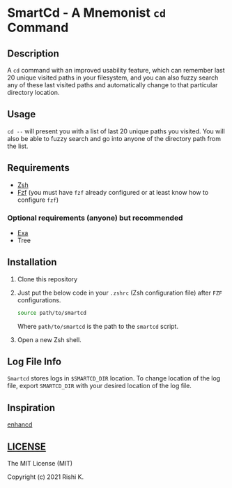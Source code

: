 # SmartCd - A Mnemonist `cd` Command

## Description

A `cd` command with an improved usability feature, which can remember last 20 unique visited paths in your filesystem, and you can also fuzzy search any of these last visited paths and automatically change to that particular directory location.

## Usage

`cd --` will present you with a list of last 20 unique paths you visited. You will also be able to fuzzy search and go into anyone of the directory path from the list.

## Requirements

- [Zsh](https://www.zsh.org/)
- [Fzf](https://github.com/junegunn/fzf) (you must have `fzf` already configured or at least know how to configure `fzf`)

### Optional requirements (anyone) but recommended

- [Exa](https://github.com/ogham/exa)
- Tree

## Installation

1. Clone this repository

2. Just put the below code in your `.zshrc` (Zsh configuration file) after `FZF` configurations.

   ```zsh
   source path/to/smartcd
   ```

   Where `path/to/smartcd` is the path to the `smartcd` script.

3. Open a new Zsh shell.

## Log File Info

`Smartcd` stores logs in `$SMARTCD_DIR` location. To change location of the log file, export `SMARTCD_DIR` with your desired location of the log file.

## Inspiration

[enhancd](https://github.com/b4b4r07/enhancd)

## [LICENSE](https://github.com/CodesOfRishi/smartcd/blob/main/LICENSE)

The MIT License (MIT)

Copyright (c) 2021 Rishi K.
